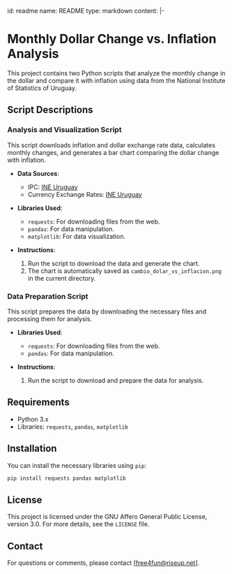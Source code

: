 id: readme
name: README
type: markdown
content: |-
  # Monthly Dollar Change vs. Inflation Analysis

  This project contains two Python scripts that analyze the monthly change in the dollar and compare it with inflation using data from the National Institute of Statistics of Uruguay.

  ## Script Descriptions

  ### Analysis and Visualization Script

  This script downloads inflation and dollar exchange rate data, calculates monthly changes, and generates a bar chart comparing the dollar change with inflation.

  - **Data Sources**: 
    - IPC: [INE Uruguay](https://www5.ine.gub.uy)
    - Currency Exchange Rates: [INE Uruguay](https://www5.ine.gub.uy)

  - **Libraries Used**:
    - `requests`: For downloading files from the web.
    - `pandas`: For data manipulation.
    - `matplotlib`: For data visualization.

  - **Instructions**:
    1. Run the script to download the data and generate the chart.
    2. The chart is automatically saved as `cambio_dolar_vs_inflacion.png` in the current directory.

  ### Data Preparation Script

  This script prepares the data by downloading the necessary files and processing them for analysis.

  - **Libraries Used**:
    - `requests`: For downloading files from the web.
    - `pandas`: For data manipulation.

  - **Instructions**:
    1. Run the script to download and prepare the data for analysis.

  ## Requirements

  - Python 3.x
  - Libraries: `requests`, `pandas`, `matplotlib`

  ## Installation

  You can install the necessary libraries using `pip`:

  ```bash
  pip install requests pandas matplotlib
  ```

  ## License

  This project is licensed under the GNU Affero General Public License, version 3.0. For more details, see the `LICENSE` file.

  ## Contact

  For questions or comments, please contact [free4fun@riseup.net].
